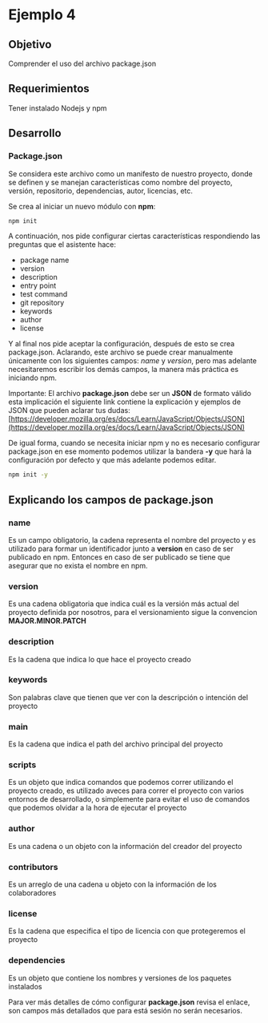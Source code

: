 # Ejemplo 4

## Objetivo

Comprender el uso del archivo package.json

## Requerimientos

Tener instalado Nodejs y npm

## Desarrollo

### Package.json

Se considera este archivo como un manifesto de nuestro proyecto, donde se definen y se manejan características como nombre del proyecto, versión, repositorio, dependencias, autor, licencias, etc.

Se crea al iniciar un nuevo módulo con **npm**:

```bash
npm init
```

A continuación, nos pide configurar ciertas características respondiendo las preguntas que el asistente hace: 

- package name
- version
- description
- entry point
- test command
- git repository
- keywords
- author
- license

Y al final nos pide aceptar la configuración, después de esto se crea package.json. Aclarando, este archivo se puede crear manualmente únicamente con los siguientes campos: *name* y  *version*, pero mas adelante necesitaremos escribir los demás campos, la manera más práctica es iniciando npm.

Importante: El archivo **package.json** debe ser un **JSON** de formato válido esta implicación el siguiente link contiene la explicación y ejemplos de JSON que pueden aclarar tus dudas: [https://developer.mozilla.org/es/docs/Learn/JavaScript/Objects/JSON](https://developer.mozilla.org/es/docs/Learn/JavaScript/Objects/JSON)

De igual forma, cuando se necesita iniciar npm y no es necesario configurar package.json en ese momento podemos utilizar la bandera **-y** que hará la configuración por defecto y que más adelante podemos editar.

```bash
npm init -y
```

## Explicando los campos de package.json

### name

Es un campo obligatorio, la cadena representa el nombre del proyecto y es utilizado para formar un identificador junto a **version** en caso de ser publicado en npm. Entonces en caso de ser publicado se tiene que asegurar que no exista el nombre en npm.

### version

Es una cadena obligatoria que indica cuál es la versión más actual del proyecto definida por nosotros, para el versionamiento sigue la convencion **MAJOR.MINOR.PATCH**

### description

Es la cadena que indica lo que hace el proyecto creado

### keywords

Son palabras clave que tienen que ver con la descripción o intención del proyecto

### main

Es la cadena que indica el path del archivo principal del proyecto

### scripts

Es un objeto que indica comandos que podemos correr utilizando el proyecto creado, es utilizado aveces para correr el proyecto con varios entornos de desarrollado, o simplemente para evitar el uso de comandos que podemos olvidar a la hora de ejecutar el proyecto

### author

Es una cadena o un objeto con la información del creador del proyecto

### contributors

Es un arreglo de una cadena u objeto con la información de los colaboradores

### license

Es la cadena que especifica el tipo de licencia con que protegeremos el proyecto

### dependencies

Es un objeto que contiene los nombres y versiones de los paquetes instalados 

Para ver más detalles de cómo configurar **package.json** revisa el enlace, son campos más detallados que para está sesión no serán necesarios.
